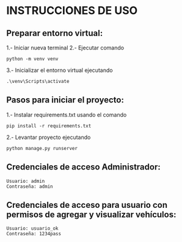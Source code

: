 # INSTRUCCIONES DE USO

## Preparar entorno virtual:
1.- Iniciar nueva terminal
2.- Ejecutar comando
```
python -m venv venv
```
3.- Inicializar el entorno virtual ejecutando
```
.\venv\Scripts\activate
```

## Pasos para iniciar el proyecto:
1.- Instalar requirements.txt usando el comando
```
pip install -r requirements.txt
```
2.- Levantar proyecto ejecutando
```
python manage.py runserver
```

## Credenciales de acceso Administrador:
```
Usuario: admin
Contraseña: admin
```

## Credenciales de acceso para usuario con permisos de agregar y visualizar vehículos:
```
Usuario: usuario_ok
Contraseña: 1234pass
```
